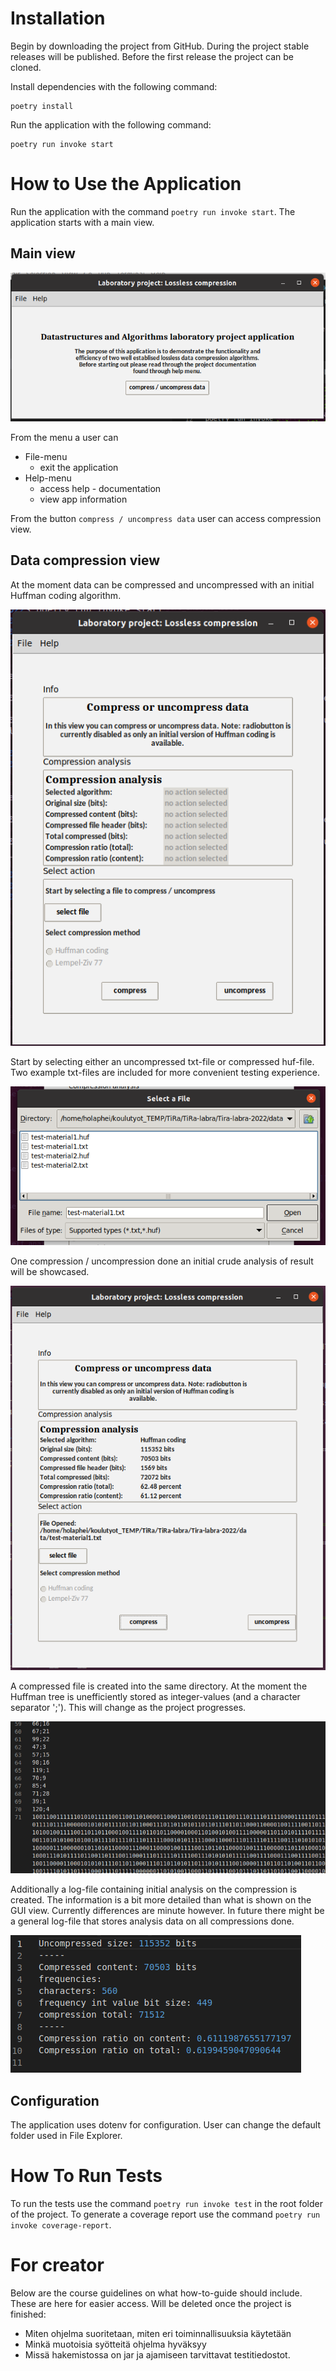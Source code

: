 # Installation

Begin by downloading the project from GitHub. During the project stable releases will be published. Before the first release the project can be cloned. 

Install dependencies with the following command:
```
poetry install
```

Run the application with the following command:
```
poetry run invoke start
```

# How to Use the Application

Run the application with the command `poetry run invoke start`. The application starts with a main view.

## Main view

![Main view](images/how-to-guide-main-view.png)

From the menu a user can 
* File-menu
  * exit the application
* Help-menu
  * access help - documentation
  * view app information

From the button `compress / uncompress data` user can access compression view. 

## Data compression view
At the moment data can be compressed and uncompressed with an initial Huffman coding algorithm. 

![Compression view](images/how-to-guide-compression-view-initial.png)

Start by selecting either an uncompressed txt-file or compressed huf-file. Two example txt-files are included for more convenient testing experience.  

![File explorer](images/how-to-guide-compression-view-explorer.png)

One compression / uncompression done an initial crude analysis of result will be showcased. 

![Analysis](images/how-to-guide-compression-view-action-taken.png)

A compressed file is created into the same directory. At the moment the Huffman tree is unefficiently stored as integer-values (and a character separator ';'). This will change as the project progresses. 

![An example of compressed file](images/how-to-guide-huffman-compressed.png)

Additionally a log-file containing initial analysis on the compression is created. The information is a bit more detailed than what is shown on the GUI view. Currently differences are minute however. In future there might be a general log-file that stores analysis data on all compressions done. 

![Log-file](images/how-to-guide-huffman-analysis.png)

## Configuration
The application uses dotenv for configuration. User can change the default folder used in File Explorer. 


# How To Run Tests
To run the tests use the command `poetry run invoke test` in the root folder of the project. To generate a coverage report use the command `poetry run invoke coverage-report`.


# For creator 
Below are the course guidelines on what how-to-guide should include. These are here for easier access. Will be deleted once the project is finished:

* Miten ohjelma suoritetaan, miten eri toiminnallisuuksia käytetään
* Minkä muotoisia syötteitä ohjelma hyväksyy
* Missä hakemistossa on jar ja ajamiseen tarvittavat testitiedostot.
